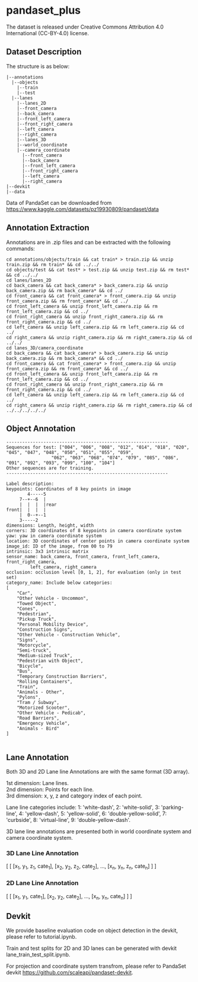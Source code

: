 # pandaset_plus
The dataset is released under Creative Commons Attribution 4.0 International (CC-BY-4.0) license.
## Dataset Description
The structure is as below:
```
|--annotations
  |--objects
    |--train
    |--test
  |--lanes
    |--lanes_2D
	|--front_camera
	|--back_camera
	|--front_left_camera
	|--front_right_camera
	|--left_camera
	|--right_camera
    |--lanes_3D
	|--world_coordinate
	|--camera_coordinate
	  |--front_camera
	  |--back_camera
	  |--front_left_camera
	  |--front_right_camera
	  |--left_camera
	  |--right_camera
|--devkit
|--data
```
Data of PandaSet can be downloaded from https://www.kaggle.com/datasets/pz19930809/pandaset/data
## Annotation Extraction
Annotations are in .zip files and can be extracted with the following commands:
```
cd annotations/objects/train && cat train* > train.zip && unzip train.zip && rm train* && cd ../../
cd objects/test && cat test* > test.zip && unzip test.zip && rm test* && cd ../../
cd lanes/lanes_2D
cd back_camera && cat back_camera* > back_camera.zip && unzip back_camera.zip && rm back_camera* && cd ../
cd front_camera && cat front_camera* > front_camera.zip && unzip front_camera.zip && rm front_camera* && cd ../
cd front_left_camera && unzip front_left_camera.zip && rm front_left_camera.zip && cd ../
cd front_right_camera && unzip front_right_camera.zip && rm front_right_camera.zip && cd ../
cd left_camera && unzip left_camera.zip && rm left_camera.zip && cd ../
cd right_camera && unzip right_camera.zip && rm right_camera.zip && cd ../../
cd lanes_3D/camera_coordinate
cd back_camera && cat back_camera* > back_camera.zip && unzip back_camera.zip && rm back_camera* && cd ../
cd front_camera && cat front_camera* > front_camera.zip && unzip front_camera.zip && rm front_camera* && cd ../
cd front_left_camera && unzip front_left_camera.zip && rm front_left_camera.zip && cd ../
cd front_right_camera && unzip front_right_camera.zip && rm front_right_camera.zip && cd ../
cd left_camera && unzip left_camera.zip && rm left_camera.zip && cd ../
cd right_camera && unzip right_camera.zip && rm right_camera.zip && cd ../../../../../

```
## Object Annotation

```
-------------------------------------------------------------
Sequences for test: ["004", "006", "008", "012", "014", "018", "020", "045", "047", "048", "050", "051", "055", "059",
                 "062", "063", "068", "074", "079", "085", "086", "091", "092", "093", "099", "100", "104"]
Other sequences are for training.
-------------------------------------------------------------

Label description:
keypoints: Coordinates of 8 key points in image
        4-----5
     7--+--6  |
     |  |  |  |rear
front|  |  |  |
     |  0--+--1
     3-----2
dimensions: Length, height, width
corners: 3D coordinates of 8 keypoints in camera coordinate system
yaw: yaw in camera coordinate system
location: 3D coordinates of center points in camera coordinate system
image_id: ID of the image, from 00 to 79
intrinsic: 3x3 intrinsic matrix
sensor_name: back_camera, front_camera, front_left_camera, front_right_camera,
	     left_camera, right_camera
occlusion: occlusion level [0, 1, 2], for evaluation (only in test set) 
category_name: Include below categories:
[
    "Car",
    "Other Vehicle - Uncommon",
    "Towed Object",
    "Cones",
    "Pedestrian",
    "Pickup Truck",
    "Personal Mobility Device",
    "Construction Signs",
    "Other Vehicle - Construction Vehicle",
    "Signs",
    "Motorcycle",
    "Semi-truck",
    "Medium-sized Truck",
    "Pedestrian with Object",
    "Bicycle",
    "Bus",
    "Temporary Construction Barriers",
    "Rolling Containers",
    "Train",
    "Animals - Other",
    "Pylons",
    "Tram / Subway",
    "Motorized Scooter",
    "Other Vehicle - Pedicab",
    "Road Barriers",
    "Emergency Vehicle",
    "Animals - Bird"
]
 
```

## Lane Annotation
Both 3D and 2D Lane line Annotations are with the same format (3D array).  
  
1st dimension: Lane lines.  
2nd dimension: Points for each line.  
3rd dimension: x, y, z and category index of each point.

Lane line categories include:
1: 'white-dash', 2: 'white-solid', 3: 'parking-line', 4: 'yellow-dash', 5: 'yellow-solid',
6: 'double-yellow-solid', 7: 'curbside', 8: 'virtual-line', 9: 'double-yellow-dash'.

3D lane line annotations are presented both in world coordinate system and camera coordinate system.
### 3D Lane Line Annotation
[
  [
    [x<sub>1</sub>, y<sub>1</sub>, z<sub>1</sub>, cate<sub>1</sub>], [x<sub>2</sub>, y<sub>2</sub>, z<sub>2</sub>, cate<sub>2</sub>], ..., [x<sub>n</sub>, y<sub>n</sub>, z<sub>n</sub>, cate<sub>n</sub>]
  ]
]
### 2D Lane Line Annotation
[
  [
    [x<sub>1</sub>, y<sub>1</sub>, cate<sub>1</sub>], [x<sub>2</sub>, y<sub>2</sub>, cate<sub>2</sub>], ..., [x<sub>n</sub>, y<sub>n</sub>, cate<sub>n</sub>]
  ]
]
## Devkit
We provide baseline evaluation code on object detection in the devkit, please refer to tutorial.ipynb. 

Train and test splits for 2D and 3D lanes can be generated with devkit lane_train_test_split.ipynb.

For projection and coordinate system transfrom, please refer to PandaSet devkit https://github.com/scaleapi/pandaset-devkit.
